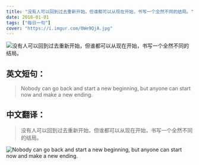 ```yaml
---
title: "没有人可以回到过去重新开始，但谁都可以从现在开始，书写一个全然不同的结局。"
date: 2018-01-01
tags: ["每日一句"]
cover: "https://i.imgur.com/0We9QjA.jpg"
---
```


![没有人可以回到过去重新开始，但谁都可以从现在开始，书写一个全然不同的结局。](https://i.imgur.com/wQLtrNn.jpg)

## 英文短句：
> Nobody can go back and start a new beginning, but anyone can start now and make a new ending.

<!--more-->

## 中文翻译：
> 没有人可以回到过去重新开始，但谁都可以从现在开始，书写一个全然不同的结局。

![Nobody can go back and start a new beginning, but anyone can start now and make a new ending.](https://i.imgur.com/G7bv6D3.jpg)

